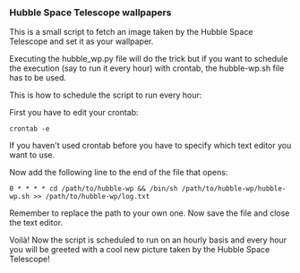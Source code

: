 ### Hubble Space Telescope wallpapers

This is a small script to fetch an image taken by the Hubble Space Telescope and set it as your wallpaper.

Executing the hubble_wp.py file will do the trick but if you want to schedule the execution (say to run it every hour) with crontab, the hubble-wp.sh file has to be used.

This is how to schedule the script to run every hour:

First you have to edit your crontab:
```
crontab -e
```
If you haven't used crontab before you have to specify which text editor you want to use.

Now add the following line to the end of the file that opens:
```
0 * * * * cd /path/to/hubble-wp && /bin/sh /path/to/hubble-wp/hubble-wp.sh >> /path/to/hubble-wp/log.txt
```

Remember to replace the path to your own one. Now save the file and close the text editor.

Voilà! Now the script is scheduled to run on an hourly basis and every hour you will be greeted with a cool new picture taken by the Hubble Space Telescope!
